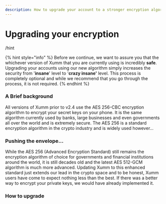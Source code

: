 ```yaml
---
description: How to upgrade your account to a stronger encryption algorithm
---
```


# Upgrading your encryption

/hint

{% hint style="info" %}
Before we continue, we want to assure you that the whichever version of Xumm that you are currently using is incredibly **safe**. Upgrading your accounts using our new algorithm simply increases the security from '**insane**' level to '**crazy insane'** level. This process is completely optional and while we recommend that you go through the process, it is not required.&#x20;
{% endhint %}

### A Brief background

All versions of Xumm prior to v2.4 use the AES 256-CBC encryption algorithm to encrypt your secret keys on your phone. It is the same algorithm currently used by banks, large businesses and even governments all over the world and is extremely secure.  The AES 256 is a standard encryption algorithm in the crypto industry and is widely used however...

### Pushing the envelope...

While the AES 256 (Advanced Encryption Standard) still remains the encryption algorithm of choice for governments and financial institutions around the world, it is still decades old and the latest AES 512-GCM algorithm is much more advanced. Updating Xumm to this enhanced standard just extends our lead in the crypto space and to be honest, Xumm users have come to expect nothing less than the best. If there was a better way to encrypt your private keys, we would have already implemented it.

### How to upgrade &#x20;





